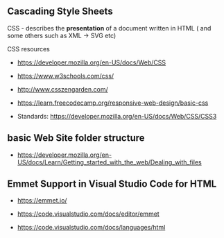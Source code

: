## Cascading Style Sheets
CSS - describes the **presentation** of a document written in HTML ( and some others such as XML -> SVG etc)

CSS resources

* https://developer.mozilla.org/en-US/docs/Web/CSS
* https://www.w3schools.com/css/
* http://www.csszengarden.com/
* https://learn.freecodecamp.org/responsive-web-design/basic-css

* Standards: https://developer.mozilla.org/en-US/docs/Web/CSS/CSS3

## basic Web Site folder structure

* https://developer.mozilla.org/en-US/docs/Learn/Getting_started_with_the_web/Dealing_with_files

## Emmet Support in Visual Studio Code for HTML

* https://emmet.io/

* https://code.visualstudio.com/docs/editor/emmet

* https://code.visualstudio.com/docs/languages/html
